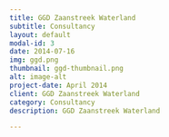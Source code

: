 ```yaml
---
title: GGD Zaanstreek Waterland
subtitle: Consultancy
layout: default
modal-id: 3
date: 2014-07-16
img: ggd.png
thumbnail: ggd-thumbnail.png
alt: image-alt
project-date: April 2014
client: GGD Zaanstreek Waterland
category: Consultancy
description: GGD Zaanstreek Waterland

---
```

